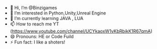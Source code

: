 - 👋 Hi, I’m @Binzigames
- 👀 I’m interested in Python,Unity,Unreal Engine
- 🌱 I’m currently learning JAVA , LUA
- 📫 How to reach me YT (https://www.youtube.com/channel/UCYkaoxW1vKbRbikK1R67qmA)
- 😄 Pronouns: HE or Code Fuild
- ⚡ Fun fact: I like a shoters!

<!---
Binzigames/Binzigames is a ✨ special ✨ repository because its `README.md` (this file) appears on your GitHub profile.
You can click the Preview link to take a look at your changes.
--->
